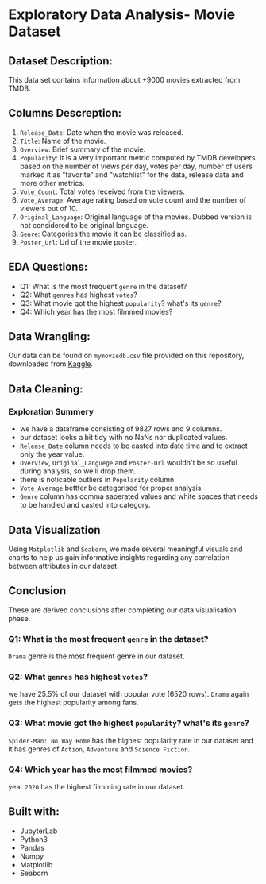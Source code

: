 # **Exploratory Data Analysis- Movie Dataset**

## Dataset Description: 
This data set contains information about +9000 movies extracted from TMDB. 

## Columns Descreption:
1. `Release_Date`: Date when the movie was released.
2. `Title`: Name of the movie.
3. `Overview`: Brief summary of the movie.
4. `Popularity`: It is a very important metric computed by TMDB developers based on the number of views per day, votes per day, number of users marked it as "favorite" and "watchlist" for the data, release date and more other metrics.
5. `Vote_Count`: Total votes received from the viewers.
6. `Vote_Average`: Average rating based on vote count and the number of viewers out of 10.
7. `Original_Language`: Original language of the movies. Dubbed version is not considered to be original language.
8. `Genre`: Categories the movie it can be classified as.
9. `Poster_Url`: Url of the movie poster.

## EDA Questions:
- Q1: What is the most frequent `genre` in the dataset?
- Q2: What `genres` has highest `votes`?
- Q3: What movie got the highest `popularity`? what's its `genre`?
- Q4: Which year has the most filmmed movies?

## Data Wrangling:
Our data can be found on `mymoviedb.csv` file provided on this repository, downloaded from [Kaggle](https://www.kaggle.com/datasets/disham993/9000-movies-dataset). 

## Data Cleaning:
### Exploration Summery
- we have a dataframe consisting of 9827 rows and 9 columns.
- our dataset looks a bit tidy with no NaNs nor duplicated values.
- `Release_Date` column needs to be casted into date time and to extract only the year value.
- `Overview`, `Original_Languege` and `Poster-Url` wouldn't be so useful during analysis, so we'll drop them.
- there is noticable outliers in `Popularity` column
- `Vote_Average` bettter be categorised for proper analysis.
- `Genre` column has comma saperated values and white spaces that needs to be handled and casted into category. 


## Data Visualization
Using `Matplotlib` and `Seaborn`, we made several meaningful visuals and charts to help us gain informative insights regarding any correlation between attributes in our dataset.

## Conclusion
These are derived conclusions after completing our data visualisation phase.

### Q1: What is the most frequent `genre` in the dataset?
`Drama` genre is the most frequent genre in our dataset.

### Q2: What `genres` has highest `votes`?
we have 25.5% of our dataset with popular vote (6520 rows).
`Drama` again gets the highest popularity among fans.

### Q3: What movie got the highest `popularity`? what's its `genre`?
`Spider-Man: No Way Home` has the highest popularity rate in our dataset and it has genres of `Action`, `Adventure` and `Science Fiction`. 

### Q4: Which year has the most filmmed movies?
year `2020` has the highest filmming rate in our dataset.

## Built with:		
- JupyterLab	
- Python3	   	
- Pandas		
- Numpy			
- Matplotlib	
- Seaborn		
